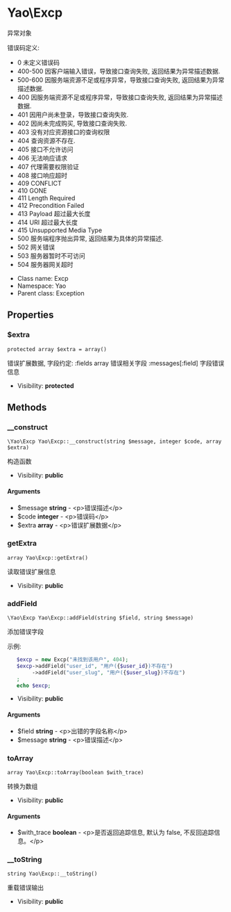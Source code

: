 Yao\Excp
===============

异常对象

错误码定义:
 - 0        未定义错误码
 - 400-500  因客户端输入错误，导致接口查询失败, 返回结果为异常描述数据.
 - 500-600  因服务端资源不足或程序异常，导致接口查询失败, 返回结果为异常描述数据.
 - 400      因服务端资源不足或程序异常，导致接口查询失败, 返回结果为异常描述数据.
 - 401      因用户尚未登录，导致接口查询失败.
 - 402      因尚未完成购买, 导致接口查询失败.
 - 403      没有对应资源接口的查询权限
 - 404      查询资源不存在.
 - 405      接口不允许访问
 - 406      无法响应请求
 - 407      代理需要权限验证
 - 408      接口响应超时
 - 409      CONFLICT
 - 410      GONE
 - 411      Length Required
 - 412      Precondition Failed
 - 413      Payload 超过最大长度
 - 414      URI 超过最大长度
 - 415      Unsupported Media Type
 - 500      服务端程序抛出异常, 返回结果为具体的异常描述.
 - 502      网关错误
 - 503      服务器暂时不可访问
 - 504      服务器网关超时


* Class name: Excp
* Namespace: Yao
* Parent class: Exception





Properties
----------


### $extra

    protected array $extra = array()

错误扩展数据, 字段约定:
 :fields array 错误相关字段
 :messages[:field] 字段错误信息



* Visibility: **protected**


Methods
-------


### __construct

    \Yao\Excp Yao\Excp::__construct(string $message, integer $code, array $extra)

构造函数



* Visibility: **public**


#### Arguments
* $message **string** - &lt;p&gt;错误描述&lt;/p&gt;
* $code **integer** - &lt;p&gt;错误码&lt;/p&gt;
* $extra **array** - &lt;p&gt;错误扩展数据&lt;/p&gt;



### getExtra

    array Yao\Excp::getExtra()

读取错误扩展信息



* Visibility: **public**




### addField

    \Yao\Excp Yao\Excp::addField(string $field, string $message)

添加错误字段

示例:

```php
   $excp = new Excp("未找到该用户", 404);
   $excp->addField("user_id", "用户({$user_id})不存在")
        ->addField("user_slug", "用户({$user_slug})不存在")
   ;
   echo $excp;
```

* Visibility: **public**


#### Arguments
* $field **string** - &lt;p&gt;出错的字段名称&lt;/p&gt;
* $message **string** - &lt;p&gt;错误描述&lt;/p&gt;



### toArray

    array Yao\Excp::toArray(boolean $with_trace)

转换为数组



* Visibility: **public**


#### Arguments
* $with_trace **boolean** - &lt;p&gt;是否返回追踪信息, 默认为 false, 不反回追踪信息。&lt;/p&gt;



### __toString

    string Yao\Excp::__toString()

重载错误输出



* Visibility: **public**



